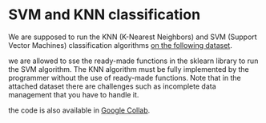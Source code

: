 # SVM and KNN classification
We are supposed to run the KNN (K-Nearest Neighbors) and SVM (Support Vector Machines) classification algorithms [on the following dataset](https://sci2s.ugr.es/keel/dataset.php?cod=192).

we are allowed to sse the ready-made functions in the sklearn library to run the SVM algorithm.
The KNN algorithm must be fully implemented by the programmer without the use of ready-made functions.
Note that in the attached dataset there are challenges such as incomplete data management that you have to handle it.


the code is also available in [Google Collab](https://colab.research.google.com/drive/1HXXR7QRHPZ4MxE3f6FGyhcVraHX7hmY6?usp=sharing).


